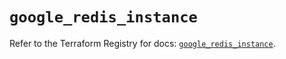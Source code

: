 # `google_redis_instance`

Refer to the Terraform Registry for docs: [`google_redis_instance`](https://registry.terraform.io/providers/hashicorp/google-beta/6.42.0/docs/resources/google_redis_instance).
